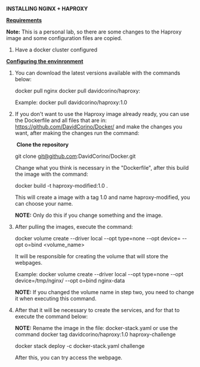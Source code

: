 **INSTALLING NGINX + HAPROXY**

<u>**Requirements**</u>

**Note:** This is a personal lab, so there are some changes to the Haproxy image and some configuration files are copied.

1. Have a docker cluster configured

**<u>Configuring the envinronment</u>**

1. You can download the latest versions available with the commands below:

   

   docker pull nginx
   docker pull davidcorino/haproxy:<version>

   Example: docker pull davidcorino/haproxy:1.0

   

2. If you don't want to use the Haproxy image already ready, you can use the Dockerfile and all files that are in: https://github.com/DavidCorino/Docker/ and make the changes you want, after making the changes run the command:

   

   ​		**Clone the repository**

   

   git clone git@github.com:DavidCorino/Docker.git

   

   Change what you think is necessary in the "Dockerfile", after this build the image with the command:

   

   docker build -t haproxy-modified:1.0 .

   

   This will create a image with a tag 1.0 and name haproxy-modified, you can choose your name. 

   

   **NOTE:** Only do this if you change something and the image. 

   

3. After pulling the images, execute the command:

   

   docker volume create --driver local --opt type=none --opt device=<directory> --opt o=bind <volume_name>

   

   It will be responsible for creating the volume that will store the webpages.

   

   Example: docker volume create --driver local --opt type=none --opt device=/tmp/nginx/ --opt o=bind nginx-data

   

   **NOTE:** If you changed the volume name in step two, you need to change it when executing this command.

   

4. After that it will be necessary to create the services, and for that to execute the command below:

   

   **NOTE:** Rename the image in the file: docker-stack.yaml or use the command  docker tag davidcorino/haproxy:1.0 haproxy-challenge

   

   docker stack deploy -c docker-stack.yaml challenge

   

   After this, you can try access the webpage.

   



